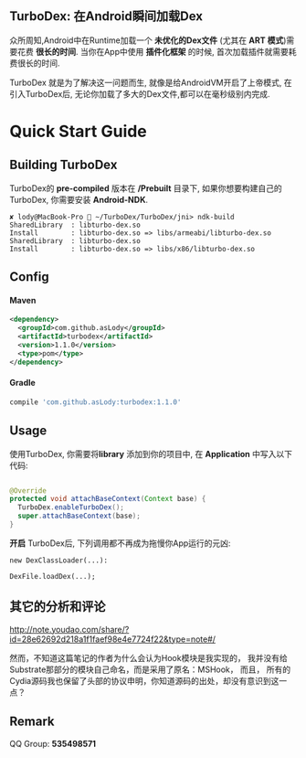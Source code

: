 TurboDex: 在Android瞬间加载Dex
--------

众所周知,Android中在Runtime加载一个 **未优化的Dex文件** (尤其在 **ART 模式**)需要花费 **很长的时间**.
当你在App中使用 **插件化框架** 的时候, 首次加载插件就需要耗费很长的时间.

TurboDex 就是为了解决这一问题而生, 就像是给AndroidVM开启了上帝模式,
在引入TurboDex后, 无论你加载了多大的Dex文件,都可以在毫秒级别内完成.

# Quick Start Guide

## Building TurboDex
TurboDex的 **pre-compiled** 版本在 **/Prebuilt** 目录下,
如果你想要构建自己的TurboDex, 你需要安装 **Android-NDK**.

```
✘ lody@MacBook-Pro  ~/TurboDex/TurboDex/jni> ndk-build                  
SharedLibrary  : libturbo-dex.so
Install        : libturbo-dex.so => libs/armeabi/libturbo-dex.so
SharedLibrary  : libturbo-dex.so
Install        : libturbo-dex.so => libs/x86/libturbo-dex.so
```



## Config

#### Maven

```xml
<dependency>
  <groupId>com.github.asLody</groupId>
  <artifactId>turbodex</artifactId>
  <version>1.1.0</version>
  <type>pom</type>
</dependency>
```

#### Gradle

```groovy
compile 'com.github.asLody:turbodex:1.1.0'
```



## Usage
使用TurboDex, 你需要将**library** 添加到你的项目中,
在 **Application** 中写入以下代码:

```java

@Override
protected void attachBaseContext(Context base) {
  TurboDex.enableTurboDex();
  super.attachBaseContext(base);
}


```

**开启** TurboDex后, 下列调用都不再成为拖慢你App运行的元凶:
```
new DexClassLoader(...):

DexFile.loadDex(...);
```
## 其它的分析和评论
http://note.youdao.com/share/?id=28e62692d218a1f1faef98e4e7724f22&type=note#/

然而，不知道这篇笔记的作者为什么会认为Hook模块是我实现的，
我并没有给Substrate那部分的模块自己命名，而是采用了原名：MSHook，
而且，
所有的Cydia源码我也保留了头部的协议申明，你知道源码的出处，却没有意识到这一点？

## Remark
QQ Group: **535498571**
